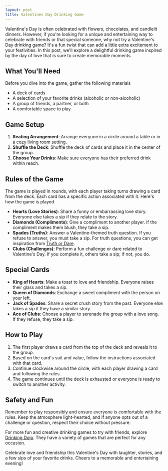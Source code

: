 ```yaml
---
layout: post
title: Valentines Day Drinking Game
---
```



Valentine's Day is often celebrated with flowers, chocolates, and candlelit dinners. However, if you're looking for a unique and entertaining way to celebrate with friends or that special someone, why not try a Valentine's Day drinking game? It's a fun twist that can add a little extra excitement to your festivities. In this post, we'll explore a delightful drinking game inspired by the day of love that is sure to create memorable moments.

## What You'll Need

Before you dive into the game, gather the following materials

- A deck of cards
- A selection of your favorite drinks (alcoholic or non-alcoholic)
- A group of friends, a partner, or both
- A comfortable space to play

## Game Setup

1. **Seating Arrangement**: Arrange everyone in a circle around a table or in a cozy living room setting.
2. **Shuffle the Deck**: Shuffle the deck of cards and place it in the center of the group.
3. **Choose Your Drinks**: Make sure everyone has their preferred drink within reach.

## Rules of the Game

The game is played in rounds, with each player taking turns drawing a card from the deck. Each card has a specific action associated with it. Here's how the game is played

- **Hearts (Love Stories)**: Share a funny or embarrassing love story. Everyone else takes a sip if they relate to the story.
- **Diamonds (Compliments)**: Give a compliment to another player. If the compliment makes them blush, they take a sip.
- **Spades (Truths)**: Answer a Valentine-themed truth question. If you refuse to answer, you must take a sip. For truth questions, you can get inspiration from [Truth or Dare](https://drinkingdojo.com/games/truth-or-dare).
- **Clubs (Challenges)**: Perform a fun challenge or dare related to Valentine's Day. If you complete it, others take a sip; if not, you do.

## Special Cards

- **King of Hearts**: Make a toast to love and friendship. Everyone raises their glass and takes a sip.
- **Queen of Diamonds**: Exchange a sweet compliment with the person on your left.
- **Jack of Spades**: Share a secret crush story from the past. Everyone else takes a sip if they have a similar story.
- **Ace of Clubs**: Choose a player to serenade the group with a love song. If they refuse, they take a sip.

## How to Play

1. The first player draws a card from the top of the deck and reveals it to the group.
2. Based on the card's suit and value, follow the instructions associated with that card.
3. Continue clockwise around the circle, with each player drawing a card and following the rules.
4. The game continues until the deck is exhausted or everyone is ready to switch to another activity.

## Safety and Fun

Remember to play responsibly and ensure everyone is comfortable with the rules. Keep the atmosphere light-hearted, and if anyone opts out of a challenge or question, respect their choice without pressure.

For more fun and creative drinking games to try with friends, explore [Drinking Dojo](https://drinkingdojo.com/). They have a variety of games that are perfect for any occasion.

Celebrate love and friendship this Valentine's Day with laughter, stories, and a few sips of your favorite drinks. Cheers to a memorable and entertaining evening!